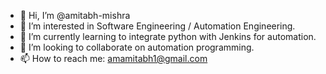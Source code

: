 - 👋 Hi, I’m @amitabh-mishra
- 👀 I’m interested in Software Engineering / Automation Engineering.
- 🌱 I’m currently learning to integrate python with Jenkins for automation.
- 💞️ I’m looking to collaborate on automation programming.
- 📫 How to reach me: amamitabh1@gmail.com

<!---
amitabh-mishra/amitabh-mishra is a ✨ special ✨ repository because its `README.md` (this file) appears on your GitHub profile.
You can click the Preview link to take a look at your changes.
--->
